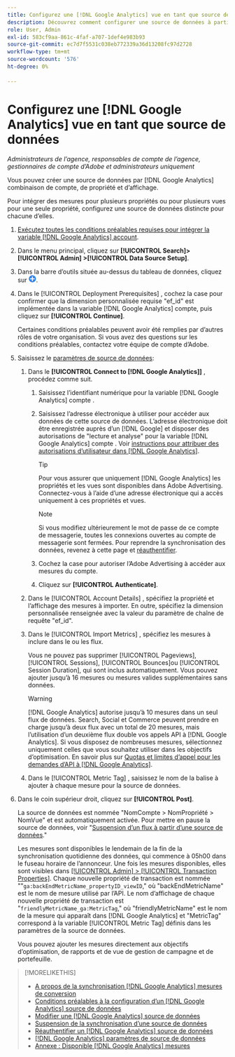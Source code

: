 ```yaml
---
title: Configurez une [!DNL Google Analytics] vue en tant que source de données
description: Découvrez comment configurer une source de données à partir d’une [!DNL Google Analytics] vue.
role: User, Admin
exl-id: 583cf9aa-861c-4faf-a707-1def4e983b93
source-git-commit: ec7d7f5531c038eb772339a36d13208fc97d2728
workflow-type: tm+mt
source-wordcount: '576'
ht-degree: 0%

---
```


# Configurez une [!DNL Google Analytics] vue en tant que source de données

*Administrateurs de l’agence, responsables de compte de l’agence, gestionnaires de compte d’Adobe et administrateurs uniquement*

Vous pouvez créer une source de données par [!DNL Google Analytics] combinaison de compte, de propriété et d’affichage.

Pour intégrer des mesures pour plusieurs propriétés ou pour plusieurs vues pour une seule propriété, configurez une source de données distincte pour chacune d’elles.

1. [Exécutez toutes les conditions préalables requises pour intégrer la variable [!DNL Google Analytics] account](data-source-prerequisites.md).

1. Dans le menu principal, cliquez sur **[!UICONTROL Search]> [!UICONTROL Admin] >[!UICONTROL Data Source Setup]**.

1. Dans la barre d’outils située au-dessus du tableau de données, cliquez sur ![Créer](/help/search-social-commerce/assets/add.png "Créer").

1. Dans le [!UICONTROL Deployment Prerequisites] , cochez la case pour confirmer que la dimension personnalisée requise &quot;ef_id&quot; est implémentée dans la variable [!DNL Google Analytics] compte, puis cliquez sur **[!UICONTROL Continue]**.

   Certaines conditions préalables peuvent avoir été remplies par d’autres rôles de votre organisation. Si vous avez des questions sur les conditions préalables, contactez votre équipe de compte d’Adobe.

1. Saisissez le [paramètres de source de données](data-source-settings.md):

   1. Dans le **[!UICONTROL Connect to [!DNL Google Analytics]]** , procédez comme suit.

      1. Saisissez l’identifiant numérique pour la variable [!DNL Google Analytics] compte .

      1. Saisissez l’adresse électronique à utiliser pour accéder aux données de cette source de données. L’adresse électronique doit être enregistrée auprès d’un [!DNL Google] et disposer des autorisations de &quot;lecture et analyse&quot; pour la variable [!DNL Google Analytics] compte . Voir [instructions pour attribuer des autorisations d’utilisateur dans [!DNL Google Analytics]](https://support.google.com/analytics/answer/9305587).

         >[!TIP]
         >
         >Pour vous assurer que uniquement [!DNL Google Analytics] les propriétés et les vues sont disponibles dans Adobe Advertising. Connectez-vous à l’aide d’une adresse électronique qui a accès uniquement à ces propriétés et vues.

         >[!NOTE]
         >
         >Si vous modifiez ultérieurement le mot de passe de ce compte de messagerie, toutes les connexions ouvertes au compte de messagerie sont fermées. Pour reprendre la synchronisation des données, revenez à cette page et [réauthentifier](data-source-reauthenticate.md).

      1. Cochez la case pour autoriser l’Adobe Advertising à accéder aux mesures du compte.

      1. Cliquez sur **[!UICONTROL Authenticate]**.

   1. Dans le [!UICONTROL Account Details] , spécifiez la propriété et l’affichage des mesures à importer. En outre, spécifiez la dimension personnalisée renseignée avec la valeur du paramètre de chaîne de requête &quot;ef_id&quot;.

   1. Dans le [!UICONTROL Import Metrics] , spécifiez les mesures à inclure dans le ou les flux.

      Vous ne pouvez pas supprimer [!UICONTROL Pageviews], [!UICONTROL Sessions], [!UICONTROL Bounces]ou [!UICONTROL Session Duration], qui sont inclus automatiquement. Vous pouvez ajouter jusqu’à 16 mesures ou mesures valides supplémentaires sans données.

      >[!WARNING]
      >
      >[!DNL Google Analytics] autorise jusqu’à 10 mesures dans un seul flux de données. Search, Social et Commerce peuvent prendre en charge jusqu’à deux flux avec un total de 20 mesures, mais l’utilisation d’un deuxième flux double vos appels API à [!DNL Google Analytics]. Si vous disposez de nombreuses mesures, sélectionnez uniquement celles que vous souhaitez utiliser dans les objectifs d’optimisation. En savoir plus sur [Quotas et limites d’appel pour les demandes d’API à [!DNL Google Analytics]](https://developers.google.com/analytics/devguides/reporting/core/v4/limits-quotas).

   1. Dans le [!UICONTROL Metric Tag] , saisissez le nom de la balise à ajouter à chaque mesure pour la source de données.

1. Dans le coin supérieur droit, cliquez sur **[!UICONTROL Post]**.

   La source de données est nommée &quot;NomCompte > NomPropriété > NomVue&quot; et est automatiquement activée. Pour mettre en pause la source de données, voir &quot;[Suspension d’un flux à partir d’une source de données](data-source-pause.md).&quot;

   Les mesures sont disponibles le lendemain de la fin de la synchronisation quotidienne des données, qui commence à 05h00 dans le fuseau horaire de l’annonceur. Une fois les mesures disponibles, elles sont visibles dans [[!UICONTROL Admin] > [!UICONTROL Transaction Properties]](/help/search-social-commerce/admin/transaction-properties/transaction-property-about.md). Chaque nouvelle propriété de transaction est nommée &quot;&quot;`ga:backEndMetricName_propertyID_viewID`,&quot; où &quot;backEndMetricName&quot; est le nom de mesure utilisé par l’API. Le nom d’affichage de chaque nouvelle propriété de transaction est &quot;`friendlyMetricName_ga:MetricTag`,&quot; où &quot;friendlyMetricName&quot; est le nom de la mesure qui apparaît dans [!DNL Google Analytics] et &quot;MetricTag&quot; correspond à la variable [!UICONTROL Metric Tag] définis dans les paramètres de la source de données.

   Vous pouvez ajouter les mesures directement aux objectifs d’optimisation, de rapports et de vue de gestion de campagne et de portefeuille.

>[!MORELIKETHIS]
>
>* [A propos de la synchronisation [!DNL Google Analytics] mesures de conversion](data-source-about.md)
>* [Conditions préalables à la configuration d’un [!DNL Google Analytics] source de données](data-source-prerequisites.md)
>* [Modifier une [!DNL Google Analytics] source de données](data-source-edit.md)
>* [Suspension de la synchronisation d’une source de données](data-source-pause.md)
>* [Réauthentifier un [!DNL Google Analytics] source de données](data-source-reauthenticate.md)
>* [[!DNL Google Analytics] paramètres de source de données](data-source-settings.md)
>* [Annexe : Disponible [!DNL Google Analytics] mesures](data-source-ga-metrics.md)
